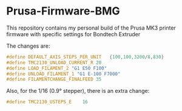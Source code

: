 # Prusa-Firmware-BMG

This repository contains my personal build of the Prusa MK3 printer firmware with specific settings for Bondtech Extruder

The changes are:

``` C
#define DEFAULT_AXIS_STEPS_PER_UNIT   {100,100,3200/8,830}
#define TMC2130_UNLOAD_CURRENT_R 20
#define LOAD_FILAMENT_2 "G1 E50 F100"
#define UNLOAD_FILAMENT_1 "G1 E-100 F7000"
#define FILAMENTCHANGE_FINALFEED 35
```


Also, for the 1/16 (0.9° stepper), there is an extra change:

``` C
#define TMC2130_USTEPS_E    16
```
